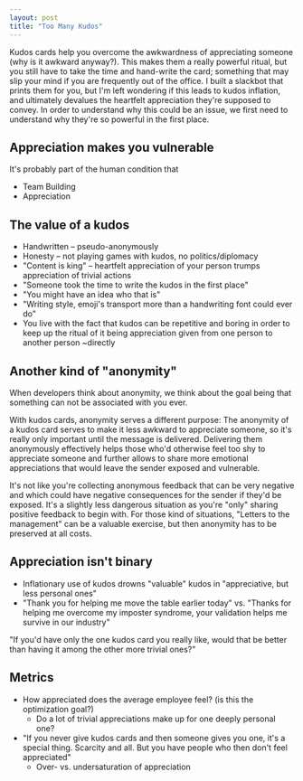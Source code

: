 ```yaml
---
layout: post
title: "Too Many Kudos"
---
```

Kudos cards help you overcome the awkwardness of appreciating someone (why is it awkward anyway?). This makes them a really powerful ritual, but you still have to take the time and hand-write the card; something that may slip your mind if you are frequently out of the office. I built a slackbot that prints them for you, but I'm left wondering if this leads to kudos inflation, and ultimately devalues the heartfelt appreciation they're supposed to convey.
In order to understand why this could be an issue, we first need to understand why they're so powerful in the first place.

## Appreciation makes you vulnerable

It's probably part of the human condition that

- Team Building
- Appreciation

## The value of a kudos

- Handwritten – pseudo-anonymously
- Honesty – not playing games with kudos, no politics/diplomacy
- "Content is king" – heartfelt appreciation of your person trumps appreciation of trivial actions
- "Someone took the time to write the kudos in the first place"
- "You might have an idea who that is"
- "Writing style, emoji's transport more than a handwriting font could ever do"
- You live with the fact that kudos can be repetitive and boring in order to keep up the ritual of it being appreciation given from one person to another person ~directly

## Another kind of "anonymity"

When developers think about anonymity, we think about the goal being that something can not be associated with you ever.

With kudos cards, anonymity serves a different purpose: The anonymity of a kudos card serves to make it less awkward to appreciate someone, so it's really only important until the message is delivered. Delivering them anonymously effectively helps those who'd otherwise feel too shy to appreciate someone and further allows to share more emotional appreciations that would leave the sender exposed and vulnerable.

It's not like you're collecting anonymous feedback that can be very negative and which could have negative consequences for the sender if they'd be exposed. It's a slightly less dangerous situation as you're "only" sharing positive feedback to begin with. For those kind of situations, "Letters to the management" can be a valuable exercise, but then anonymity has to be preserved at all costs.

## Appreciation isn't binary

- Inflationary use of kudos drowns "valuable" kudos in "appreciative, but less personal ones"
- "Thank you for helping me move the table earlier today" vs. "Thanks for helping me overcome my imposter syndrome, your validation helps me survive in our industry"

"If you'd have only the one kudos card you really like, would that be better than having it among the other more trivial ones?"

## Metrics

- How appreciated does the average employee feel? (is this the optimization goal?)
  - Do a lot of trivial appreciations make up for one deeply personal one?
- "If you never give kudos cards and then someone gives you one, it's a special thing. Scarcity and all. But you have people who then don't feel appreciated"
  - Over- vs. undersaturation of appreciation
